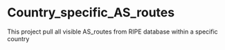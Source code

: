 # Country_specific_AS_routes
 This project pull all visible AS_routes from RIPE database within a specific country
